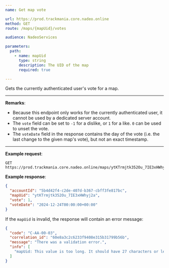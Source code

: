 ```yaml
---
name: Get map vote

url: https://prod.trackmania.core.nadeo.online
method: GET
route: /maps/{mapUid}/votes

audience: NadeoServices

parameters:
  path:
    - name: mapUid
      type: string
      description: The UID of the map
      required: true

---
```


Gets the currently authenticated user's vote for a map.

---

**Remarks**:

- Because this endpoint only works for the currently authenticated user, it cannot be used by a dedicated server account.
- The `vote` field can be set to `-1` for a dislike, or `1` for a like. `0` can be used to unset the vote.
- The `voteDate` field in the response contains the day of the vote (i.e. the last change to the given map's vote), but not an exact timestamp.

---

**Example request**:

```plain
GET https://prod.trackmania.core.nadeo.online/maps/ytKTrmjtk352Ou_7IE3xHWhyj2a/votes
```

**Example response**:

```json
{
  "accountId": "5b4d42f4-c2de-407d-b367-cbff3fe817bc",
  "mapUid": "ytKTrmjtk352Ou_7IE3xHWhyj2a",
  "vote": 1,
  "voteDate": "2024-12-24T00:00:00+00:00"
}
```

If the `mapUid` is invalid, the response will contain an error message:

```json
{
  "code": "C-AA-00-03",
  "correlation_id": "60e8a3c2c6233f9408e315b31799b56b",
  "message": "There was a validation error.",
  "info": [
    "mapUid: This value is too long. It should have 27 characters or less."
  ]
}
```
